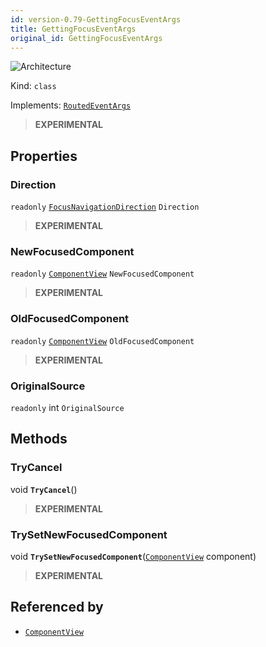 ```yaml
---
id: version-0.79-GettingFocusEventArgs
title: GettingFocusEventArgs
original_id: GettingFocusEventArgs
---
```


![Architecture](https://img.shields.io/badge/architecture-new_only-blue)

Kind: `class`

Implements: [`RoutedEventArgs`](RoutedEventArgs)

> **EXPERIMENTAL**

## Properties
### Direction
`readonly`  [`FocusNavigationDirection`](FocusNavigationDirection) `Direction`

> **EXPERIMENTAL**

### NewFocusedComponent
`readonly`  [`ComponentView`](ComponentView) `NewFocusedComponent`

> **EXPERIMENTAL**

### OldFocusedComponent
`readonly`  [`ComponentView`](ComponentView) `OldFocusedComponent`

> **EXPERIMENTAL**

### OriginalSource
`readonly`  int `OriginalSource`

## Methods
### TryCancel
void **`TryCancel`**()

> **EXPERIMENTAL**

### TrySetNewFocusedComponent
void **`TrySetNewFocusedComponent`**([`ComponentView`](ComponentView) component)

> **EXPERIMENTAL**

## Referenced by
- [`ComponentView`](ComponentView)
